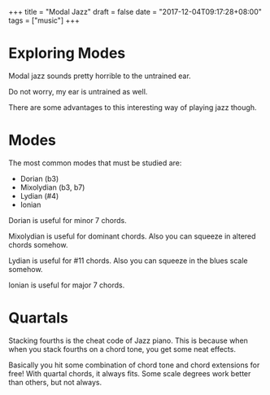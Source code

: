 +++ 
title = "Modal Jazz" 
draft = false 
date = "2017-12-04T09:17:28+08:00" 
tags = ["music"] 
+++

# Exploring Modes

Modal jazz sounds pretty horrible to the untrained ear.

Do not worry, my ear is untrained as well.

There are some advantages to this interesting way of playing jazz though.

# Modes

The most common modes that must be studied are:

* Dorian (b3)
* Mixolydian (b3, b7)
* Lydian (#4)
* Ionian

Dorian is useful for minor 7 chords. 

Mixolydian is useful for dominant chords. Also you can squeeze in altered chords somehow. 

Lydian is useful for #11 chords. Also you can squeeze in the blues scale somehow. 

Ionian is useful for major 7 chords.

# Quartals

Stacking fourths is the cheat code of Jazz piano. This is because when when you stack fourths on a chord tone, you get
some neat effects.

Basically you hit some combination of chord tone and chord extensions for free! With quartal chords, it always fits.
Some scale degrees work better than others, but not always.
